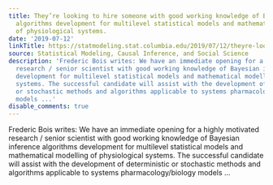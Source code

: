 ```yaml
---
title: They’re looking to hire someone with good working knowledge of Bayesian inference
  algorithms development for multilevel statistical models and mathematical modeling
  of physiological systems.
date: '2019-07-12'
linkTitle: https://statmodeling.stat.columbia.edu/2019/07/12/theyre-looking-to-hire-someone-with-good-working-knowledge-of-bayesian-inference-algorithms-development-for-multilevel-statistical-models-and-mathematical-modeling-of-physiological-systems/
source: Statistical Modeling, Causal Inference, and Social Science
description: 'Frederic Bois writes: We have an immediate opening for a highly motivated
  research / senior scientist with good working knowledge of Bayesian inference algorithms
  development for multilevel statistical models and mathematical modelling of physiological
  systems. The successful candidate will assist with the development of deterministic
  or stochastic methods and algorithms applicable to systems pharmacology/biology
  models ...'
disable_comments: true
---
```

Frederic Bois writes: We have an immediate opening for a highly motivated research / senior scientist with good working knowledge of Bayesian inference algorithms development for multilevel statistical models and mathematical modelling of physiological systems. The successful candidate will assist with the development of deterministic or stochastic methods and algorithms applicable to systems pharmacology/biology models ...